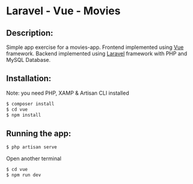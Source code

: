# Laravel - Vue - Movies


## Description:
Simple app exercise for a movies-app.
Frontend implemented using [Vue](https://vuejs.org/) framework.
Backend implemented using [Laravel](https://laravel.com/) framework with PHP and MySQL Database.

## Installation:
Note: you need PHP, XAMP & Artisan CLI installed

```bash
$ composer install
$ cd vue
$ npm install
```

## Running the app:

```bash
$ php artisan serve
```

Open another terminal

```bash
$ cd vue
$ npm run dev
```
